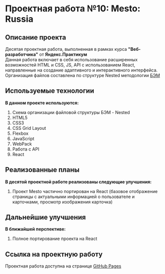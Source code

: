 <!--- Большое спасибо за рекомендации и замечания! :) Приятных выходных! --->
# Проектная работа №10: Mesto: Russia

## Описание проекта

Десятая проектная работа, выполненная в рамках курса **"Веб-разработчика"** от **Яндекс.Практикум**  
Данная работа включает в себя использование расширенных возможностей HTML и CSS, JS, API с использованием React, направленные на создание адаптивного и интерактивного интерфейса. Организация файлов составлена по структуре Nested методологии [БЭМ](https://ru.bem.info/)

## Используемые технологии

**В данном проекте используются:**

1. Схема организации файловой структуры БЭМ - Nested
2. HTML5
3. CSS3
4. CSS Grid Layout
5. Flexbox
6. JavaScript
7. WebPack
8. Работа с API
9. React

## Реализованные планы

**В десятой проектной работе реализованы следующие улучшения:**

1. Проект Mesto частично портирован на React (базовое отображение страницы с актуальными информацией о пользователе и карточками, просмотр изображения карточка)

## Дальнейшие улучшения

**В ближайшей перспективе:**
1. Полное портирование проекта на React

## Ссылка на проектную работу

Проектная работа доступна на странице [GitHub Pages](https://artiquanta.github.io/mesto-react/)